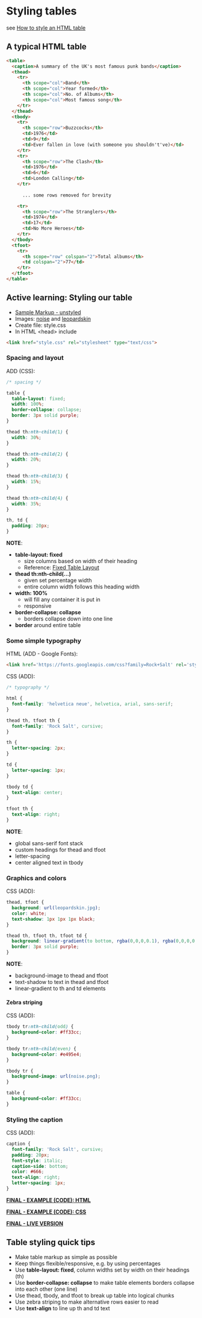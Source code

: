 # Styling tables

see [How to style an HTML table](https://developer.mozilla.org/en-US/docs/Learn/CSS/Styling_boxes/Styling_tables)

## A typical HTML table

```html
<table>
  <caption>A summary of the UK's most famous punk bands</caption>
  <thead>
    <tr>
      <th scope="col">Band</th>
      <th scope="col">Year formed</th>
      <th scope="col">No. of Albums</th>
      <th scope="col">Most famous song</th>
    </tr>
  </thead>
  <tbody>
    <tr>
      <th scope="row">Buzzcocks</th>
      <td>1976</td>
      <td>9</td>
      <td>Ever fallen in love (with someone you shouldn't've)</td>
    </tr>
    <tr>
      <th scope="row">The Clash</th>
      <td>1976</td>
      <td>6</td>
      <td>London Calling</td>
    </tr>
       
      ... some rows removed for brevity

    <tr>
      <th scope="row">The Stranglers</th>
      <td>1974</td>
      <td>17</td>
      <td>No More Heroes</td>
    </tr>
  </tbody>
  <tfoot>
    <tr>
      <th scope="row" colspan="2">Total albums</th>
      <td colspan="2">77</td>
    </tr>
  </tfoot>
</table>
```

## Active learning: Styling our table

- [Sample Markup - unstyled](https://github.com/mdn/learning-area/blob/master/css/styling-boxes/styling-tables/punk-bands-unstyled.html)
- Images: [noise](https://github.com/mdn/learning-area/blob/master/css/styling-boxes/styling-tables/noise.png) and [leopardskin](https://github.com/mdn/learning-area/blob/master/css/styling-boxes/styling-tables/leopardskin.jpg)
- Create file: style.css
- In HTML &lt;head&gt; include

```html
<link href="style.css" rel="stylesheet" type="text/css">
```

### Spacing and layout

ADD (CSS):

```css
/* spacing */

table {
  table-layout: fixed;
  width: 100%;
  border-collapse: collapse;
  border: 3px solid purple;
}

thead th:nth-child(1) {
  width: 30%;
}

thead th:nth-child(2) {
  width: 20%;
}

thead th:nth-child(3) {
  width: 15%;
}

thead th:nth-child(4) {
  width: 35%;
}

th, td {
  padding: 20px;
}
```

**NOTE**:

- **table-layout: fixed**
  - size columns based on width of their heading
  - Reference: [Fixed Table Layout](https://css-tricks.com/fixing-tables-long-strings/)
- **thead th:nth-child(...)**
  - given set percentage width
  - entire column width follows this heading width
- **width: 100%**
  - will fill any container it is put in
  - responsive
- **border-collapse: collapse**
  - borders collapse down into one line
- **border** around entire table

### Some simple typography

HTML (ADD - Google Fonts):

```html
<link href='https://fonts.googleapis.com/css?family=Rock+Salt' rel='stylesheet' type='text/css'>
```

CSS (ADD):

```css
/* typography */

html {
  font-family: 'helvetica neue', helvetica, arial, sans-serif;
}

thead th, tfoot th {
  font-family: 'Rock Salt', cursive;
}

th {
  letter-spacing: 2px;
}

td {
  letter-spacing: 1px;
}

tbody td {
  text-align: center;
}

tfoot th {
  text-align: right;
}
```

**NOTE**:

- global sans-serif font stack
- custom headings for thead and tfoot
- letter-spacing
- center aligned text in tbody

### Graphics and colors

CSS (ADD):

```css
thead, tfoot {
  background: url(leopardskin.jpg);
  color: white;
  text-shadow: 1px 1px 1px black;
}

thead th, tfoot th, tfoot td {
  background: linear-gradient(to bottom, rgba(0,0,0,0.1), rgba(0,0,0,0.5));
  border: 3px solid purple;
}
```

**NOTE**:

- background-image to thead and tfoot
- text-shadow to text in thead and tfoot
- linear-gradient to th and td elements

#### Zebra striping

CSS (ADD):

```css
tbody tr:nth-child(odd) {
  background-color: #ff33cc;
}

tbody tr:nth-child(even) {
  background-color: #e495e4;
}

tbody tr {
  background-image: url(noise.png);
}

table {
  background-color: #ff33cc;
}
```

### Styling the caption

CSS (ADD):

```css
caption {
  font-family: 'Rock Salt', cursive;
  padding: 20px;
  font-style: italic;
  caption-side: bottom;
  color: #666;
  text-align: right;
  letter-spacing: 1px;
}
```

**[FINAL - EXAMPLE (CODE): HTML](https://github.com/mdn/learning-area/blob/master/css/styling-boxes/styling-tables/punk-bands-complete.html)**

**[FINAL - EXAMPLE (CODE): CSS](https://github.com/mdn/learning-area/blob/master/css/styling-boxes/styling-tables/style.css)**

**[FINAL - LIVE VERSION](https://mdn.github.io/learning-area/css/styling-boxes/styling-tables/punk-bands-complete.html)**

## Table styling quick tips

- Make table markup as simple as possible
- Keep things flexible/responsive, e.g. by using percentages
- Use **table-layout: fixed**, column widths set by width on their headings (th)
- Use **border-collapse: collapse** to make table elements borders collapse into each other (one line)
- Use thead, tbody, and tfoot to break up  table into logical chunks
- Use zebra striping to make alternative rows easier to read
- Use **text-align** to line up th and td text